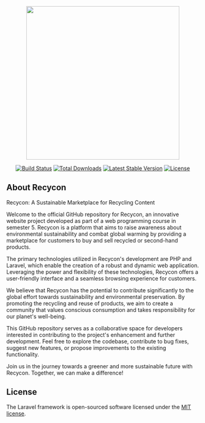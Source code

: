 <p align="center"><a href="https://laravel.com" target="_blank"><img src="https://raw.githubusercontent.com/laravel/art/master/logo-lockup/5%20SVG/2%20CMYK/1%20Full%20Color/laravel-logolockup-cmyk-red.svg" width="400"></a></p>

<p align="center">
<a href="https://travis-ci.org/laravel/framework"><img src="https://travis-ci.org/laravel/framework.svg" alt="Build Status"></a>
<a href="https://packagist.org/packages/laravel/framework"><img src="https://img.shields.io/packagist/dt/laravel/framework" alt="Total Downloads"></a>
<a href="https://packagist.org/packages/laravel/framework"><img src="https://img.shields.io/packagist/v/laravel/framework" alt="Latest Stable Version"></a>
<a href="https://packagist.org/packages/laravel/framework"><img src="https://img.shields.io/packagist/l/laravel/framework" alt="License"></a>
</p>

## About Recycon

Recycon: A Sustainable Marketplace for Recycling Content

Welcome to the official GitHub repository for Recycon, an innovative website project developed as part of a web programming course in semester 5. Recycon is a platform that aims to raise awareness about environmental sustainability and combat global warming by providing a marketplace for customers to buy and sell recycled or second-hand products.

The primary technologies utilized in Recycon's development are PHP and Laravel, which enable the creation of a robust and dynamic web application. Leveraging the power and flexibility of these technologies, Recycon offers a user-friendly interface and a seamless browsing experience for customers.

We believe that Recycon has the potential to contribute significantly to the global effort towards sustainability and environmental preservation. By promoting the recycling and reuse of products, we aim to create a community that values conscious consumption and takes responsibility for our planet's well-being.

This GitHub repository serves as a collaborative space for developers interested in contributing to the project's enhancement and further development. Feel free to explore the codebase, contribute to bug fixes, suggest new features, or propose improvements to the existing functionality.

Join us in the journey towards a greener and more sustainable future with Recycon. Together, we can make a difference!

## License

The Laravel framework is open-sourced software licensed under the [MIT license](https://opensource.org/licenses/MIT).
